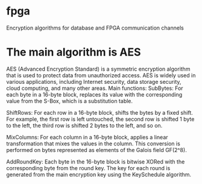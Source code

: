 # fpga
Encryption algorithms for database and FPGA communication channels
# The main algorithm is AES
AES (Advanced Encryption Standard) is a symmetric encryption algorithm that is used to protect data from unauthorized access. AES is widely used in various applications, including Internet security, data storage security, cloud computing, and many other areas.
Main functions:
SubBytes: For each byte in a 16-byte block, replaces its value with the corresponding value from the S-Box, which is a substitution table.

ShiftRows: For each row in a 16-byte block, shifts the bytes by a fixed shift. For example, the first row is left untouched, the second row is shifted 1 byte to the left, the third row is shifted 2 bytes to the left, and so on.

MixColumns: For each column in a 16-byte block, applies a linear transformation that mixes the values in the column. This conversion is performed on bytes represented as elements of the Galois field GF(2^8).

AddRoundKey: Each byte in the 16-byte block is bitwise XORed with the corresponding byte from the round key. The key for each round is generated from the main encryption key using the KeySchedule algorithm.
